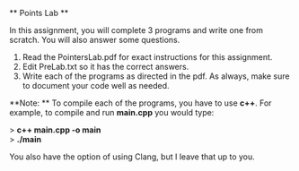 ** Points Lab **

In this assignment, you will complete 3 programs and write one from scratch.  You will also answer some questions.

1.  Read the PointersLab.pdf for exact instructions for this assignment.
2.  Edit PreLab.txt so it has the correct answers.
3.  Write each of the programs as directed in the pdf.  As always, make sure to document your code well as needed.

**Note: ** To compile each of the programs, you have to use **c++**.  For example, to compile and run **main.cpp** you would type:

\> **c++ main.cpp -o main**  
\> **./main**

You also have the option of using Clang, but I leave that up to you.